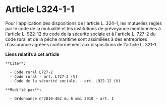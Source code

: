 # Article L324-1-1

Pour l'application des dispositions de l'article L. 324-1, les mutuelles régies par le code de la mutualité et les
institutions de prévoyance mentionnées à l'article L. 922-12 du code de la sécurité sociale et à l'article L. 727-2 du code
rural et de la pêche maritime sont assimilées à des entreprises d'assurance agréées conformément aux dispositions de
l'article L. 321-1.

**Liens relatifs à cet article**

	**Cite**:

	  - Code rural L727-2
	  - Code rural - art. L727-2 (V)
	  - Code de la sécurité sociale. - art. L922-12 (V)

	**Modifié par**:

	  - Ordonnance n°2010-462 du 6 mai 2010 - art. 1
